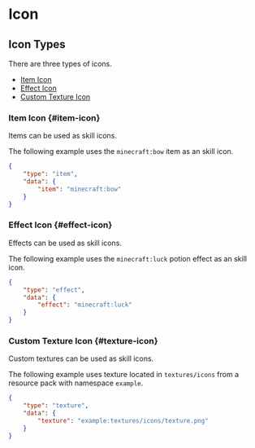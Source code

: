# Icon

## Icon Types

There are three types of icons.

- [Item Icon](#item-icon)
- [Effect Icon](#effect-icon)
- [Custom Texture Icon](#texture-icon)

### Item Icon {#item-icon}

Items can be used as skill icons.

The following example uses the `minecraft:bow` item as an skill icon.

```json
{
    "type": "item",
    "data": {
        "item": "minecraft:bow"
    }
}
```

### Effect Icon {#effect-icon}

Effects can be used as skill icons.

The following example uses the `minecraft:luck` potion effect as an skill icon.

```json
{
    "type": "effect",
    "data": {
        "effect": "minecraft:luck"
    }
}
```

### Custom Texture Icon {#texture-icon}

Custom textures can be used as skill icons.

The following example uses texture located in `textures/icons` from a resource pack with namespace `example`.

```json
{
    "type": "texture",
    "data": {
        "texture": "example:textures/icons/texture.png"
    }
}
```
